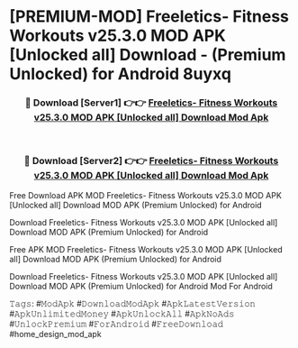 # [PREMIUM-MOD] Freeletics- Fitness Workouts v25.3.0 MOD APK [Unlocked all] Download - (Premium Unlocked) for Android 8uyxq



<div align="center">
<h3>🔴 Download [Server1] 👉👉 <a href="https://momento.my/?title=Freeletics-_Fitness_Workouts_v25.3.0_MOD_APK_[Unlocked_all]_Download">Freeletics- Fitness Workouts v25.3.0 MOD APK [Unlocked all] Download Mod Apk</a></h3><br>

<h3>🔴 Download [Server2] 👉👉 <a href="https://momento.my/?title=Freeletics-_Fitness_Workouts_v25.3.0_MOD_APK_[Unlocked_all]_Download">Freeletics- Fitness Workouts v25.3.0 MOD APK [Unlocked all] Download Mod Apk</a></h3>
</div>



Free Download APK MOD Freeletics- Fitness Workouts v25.3.0 MOD APK [Unlocked all] Download MOD APK (Premium Unlocked) for Android

Download Freeletics- Fitness Workouts v25.3.0 MOD APK [Unlocked all] Download MOD APK (Premium Unlocked) for Android

Free APK MOD Freeletics- Fitness Workouts v25.3.0 MOD APK [Unlocked all] Download MOD APK (Premium Unlocked) for Android

Download Freeletics- Fitness Workouts v25.3.0 MOD APK [Unlocked all] Download MOD APK (Premium Unlocked) for Android Mod For Android

𝚃𝚊𝚐𝚜: #𝙼𝚘𝚍𝙰𝚙𝚔 #𝙳𝚘𝚠𝚗𝚕𝚘𝚊𝚍𝙼𝚘𝚍𝙰𝚙𝚔 #𝙰𝚙𝚔𝙻𝚊𝚝𝚎𝚜𝚝𝚅𝚎𝚛𝚜𝚒𝚘𝚗 #𝙰𝚙𝚔𝚄𝚗𝚕𝚒𝚖𝚒𝚝𝚎𝚍𝙼𝚘𝚗𝚎𝚢 #𝙰𝚙𝚔𝚄𝚗𝚕𝚘𝚌𝚔𝙰𝚕𝚕 #𝙰𝚙𝚔𝙽𝚘𝙰𝚍𝚜 #𝚄𝚗𝚕𝚘𝚌𝚔𝙿𝚛𝚎𝚖𝚒𝚞𝚖 #𝙵𝚘𝚛𝙰𝚗𝚍𝚛𝚘𝚒𝚍 #𝙵𝚛𝚎𝚎𝙳𝚘𝚠𝚗𝚕𝚘𝚊𝚍 #home_design_mod_apk
